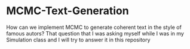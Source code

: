 # MCMC-Text-Generation
How can we implement MCMC to generate coherent text in the style of famous autors? That question that I was asking myself while I was in my Simulation class and I will try to answer it in this repository

